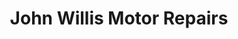 ---
title: "John Willis Motor Repairs"
url: /bulgill/john-willis-motor-repairs/
shop: car repair
---